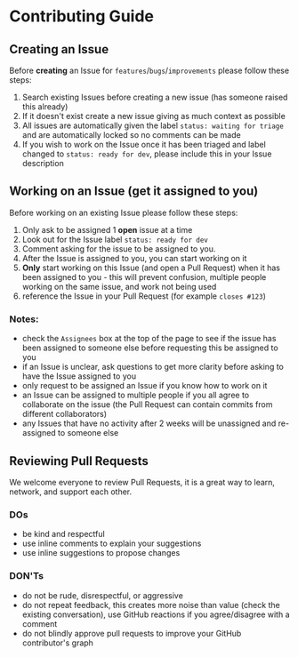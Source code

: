 # Contributing Guide

## Creating an Issue
Before **creating** an Issue for `features`/`bugs`/`improvements` please follow these steps:
1. Search existing Issues before creating a new issue (has someone raised this already)
1. If it doesn't exist create a new issue giving as much context as possible
1. All issues are automatically given the label `status: waiting for triage` and are automatically locked so no comments can be made
1. If you wish to work on the Issue once it has been triaged and label changed to `status: ready for dev`, please include this in your Issue description

## Working on an Issue (get it assigned to you)

Before working on an existing Issue please follow these steps:

1. Only ask to be assigned 1 **open** issue at a time
1. Look out for the Issue label `status: ready for dev`
1. Comment asking for the issue to be assigned to you.
1. After the Issue is assigned to you, you can start working on it
1. **Only** start working on this Issue (and open a Pull Request) when it has been assigned to you - this will prevent confusion, multiple people working on the same issue, and work not being used
1. reference the Issue in your Pull Request (for example `closes #123`)

### Notes:
- check the `Assignees` box at the top of the page to see if the issue has been assigned to someone else before requesting this be assigned to you
- if an Issue is unclear, ask questions to get more clarity before asking to have the Issue assigned to you
- only request to be assigned an Issue if you know how to work on it
- an Issue can be assigned to multiple people if you all agree to collaborate on the issue (the Pull Request can contain commits from different collaborators)
- any Issues that have no activity after 2 weeks will be unassigned and re-assigned to someone else

## Reviewing Pull Requests

We welcome everyone to review Pull Requests, it is a great way to learn, network, and support each other.

### DOs

- be kind and respectful
- use inline comments to explain your suggestions
- use inline suggestions to propose changes

### DON'Ts

- do not be rude, disrespectful, or aggressive
- do not repeat feedback, this creates more noise than value (check the existing conversation), use GitHub reactions if you agree/disagree with a comment
- do not blindly approve pull requests to improve your GitHub contributor's graph